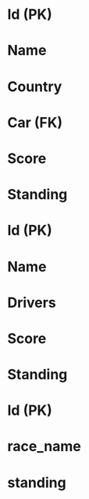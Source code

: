 <!-- create driver DB -->
# Id (PK)
# Name
# Country
# Car (FK)
# Score
# Standing


<!-- create car DB -->
# Id (PK)
# Name
# Drivers 
# Score
# Standing 


<!-- create race DB -->
# Id (PK)
# race_name
# standing
